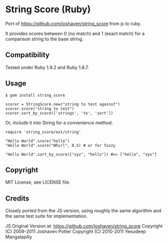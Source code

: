 String Score (Ruby)
===

Port of https://github.com/joshaven/string_score from js to ruby.

It provides scores between 0 (no match) and 1 (exact match) for a comparison
string to the base string.


Compatibility
---

Tested under Ruby 1.9.2 and Ruby 1.8.7.

Usage
---

    $ gem install string_score

    scorer = StringScore.new("string to test against")
    scorer.score("string to test")
    scorer.sort_by_score(['strings', 'to', 'sort'])

Or, include it into String for a convenience method:

    require 'string_score/ext/string'
    
    "Hello World".score("hello")
    "Hello World".score("Whirl", 0.5) # or for fuzzy
    
    "Hello World".sort_by_score(["xyz", "hello"]) #=> ["hello", "xyx"]

Copyright
---

MIT License, see LICENSE file.

Credits
---

Closely ported from the JS version, using roughly the same algorithm and
the same test suite for implementation.

JS Original Version at: https://github.com/joshaven/string_score
Copyright (C) 2009-2011 Joshaven Potter
Copyright (C) 2010-2011 Yesudeep Mangalapilly

